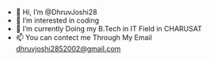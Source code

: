 - 👋 Hi, I’m @DhruvJoshi28
- 👀 I’m interested in coding
- 🌱 I’m currently Doing my B.Tech in IT Field in CHARUSAT
- 📫 You can contect me Through My Email dhruvjoshi2852002@gmail.com

<!---
DhruvJoshi28/DhruvJoshi28 is a ✨ special ✨ repository because its `README.md` (this file) appears on your GitHub profile.
You can click the Preview link to take a look at your changes.
--->
